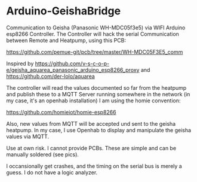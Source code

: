 # Arduino-GeishaBridge

Communication to Geisha (Panasonic WH-MDC05f3e5) via WIFI Arduino esp8266 Controller.
The Controller will hack the serial Communication between Remote and Heatpump, using this PCB:

https://github.com/pemue-git/pcb/tree/master/WH-MDC05F3E5_comm

Inspired by 
https://github.com/v-s-c-o-p-e/geisha_aquarea_panasonic_arduino_esp8266_proxy
and 
https://github.com/der-lolo/aquarea

The controller will read the values documented so far from the heatpump and publish these to
a MQTT Server running somewhere in the network (in my case, it's an openhab installation)
I am using the homie convention:

https://github.com/homieiot/homie-esp8266

Also, new values from MQTT will be accepted und sent to the geisha heatpump.
In my case, I use Openhab to display and manipulate the geisha values via MQTT.

Use at own risk. I cannot provide PCBs. These are simple and can be manually soldered (see pics).

I occansionally get crashes, and the timing on the serial bus is merely a guess. I do not have a logic analyzer.



